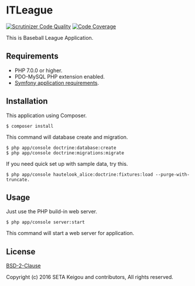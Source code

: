 ITLeague
========

[![Scrutinizer Code Quality](https://scrutinizer-ci.com/g/kseta/ITLeague/badges/quality-score.png?b=master)](https://scrutinizer-ci.com/g/kseta/ITLeague/?branch=master) [![Code Coverage](https://scrutinizer-ci.com/g/kseta/ITLeague/badges/coverage.png?b=master)](https://scrutinizer-ci.com/g/kseta/ITLeague/?branch=master)

This is Baseball League Application.

Requirements
-------------------------------------

- PHP 7.0.0 or higher.
- PDO-MySQL PHP extension enabled.
- [Symfony application requirements].

Installation
-------------------------------------

This application using Composer.

```
$ composer install
```

This command will database create and migration.

```
$ php app/console doctrine:database:create
$ php app/console doctrine:migrations:migrate
```

If you need quick set up with sample data, try this.

```
$ php app/console hautelook_alice:doctrine:fixtures:load --purge-with-truncate.
```

Usage
-------------------------------------

Just use the PHP build-in web server.

```
$ php app/console server:start
```

This command will start a web server for application.


License
-------------------------------------

[BSD-2-Clause]

Copyright (c) 2016 SETA Keigou and contributors, All rights reserved.

[Symfony application requirements]: http://symfony.com/doc/current/reference/requirements.html
[BSD-2-Clause]: https://opensource.org/licenses/BSD-2-Clause

